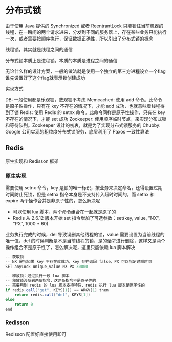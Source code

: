 # 分布式锁

由于使用 Java 提供的 Synchronized 或者 ReentrantLock 只能锁住当前机器的线程，在一瞬间的两个请求进来，分发到不同的服务器上，存在某些业务只能执行一次，或者需要按顺序执行，保证数据正确性，所以引出了分布式锁的概念

线程锁，其实就是线程之间的通信

分布式锁本质上是进程锁，本质的本质是进程之间的通信

无论什么样的设计方案，一般的做法就是使用一个独立的第三方进程设立一个flag 谁先设置好了这个flag就表示锁创建成功

实现方式

DB: 一般使用都是乐观锁，悲观锁不考虑
Memcached: 使用 add 命令。此命令是原子性操作，只有在 key 不存在的情况下，才能 add 成功，也就意味着线程得到了锁
Redis: 使用 Redis 的 setnx 命令。此命令同样是原子性操作，只有在 key 不存在的情况下，才能 set 成功
Zookeeper: 使用顺序临时节点，来实现分布式锁和等待队列。Zookeeper 设计的初衷，就是为了实现分布式锁服务的
Chubby: Google 公司实现的粗粒度分布式锁服务，底层利用了 Paxos 一致性算法

## **Redis**

原生实现和 Redisson 框架

### **原生实现**

需要使用 setnx 命令，key 是锁的唯一标识，按业务来决定命名，还得设置过期时间防止死锁，但是 setnx 指令本身是不支持传入超时时间的，而 setnx 和 expire 两个操作合并是非原子性的，怎么解决呢

- 可以使用 lua 脚本，两个命令组合在一起就是原子的
- Redis 从 2.6.12 版本开始 set 指令增加了可选参数：set(key, value, "NX", "PX", 1000 * 60)

业务执行完成的时候，del 导致误删其他线程的锁，value 需要设置为当前线程的唯一值，del 的时候判断是不是当前线程的锁，是的话才进行删除，这样又是两个操作组合不是原子性了，怎么解决呢，这里只能依赖 lua 脚本解决

```java
-- 获取锁
-- NX 是指如果 key 不存在就成功，key 存在返回 false，PX 可以指定过期时间
SET anyLock unique_value NX PX 30000

-- 释放锁：通过执行一段 lua 脚本
-- 释放锁涉及到两条指令，这两条指令不是原子性的
-- 需要用到 redis 的 lua 脚本支持特性，redis 执行 lua 脚本是原子性的
if redis.call("get", KEYS[1]) == ARGV[1] then
    return redis.call("del", KEYS[1])
else
    return 0
end
```

### **Redisson**

Redisson 配置好直接使用即可